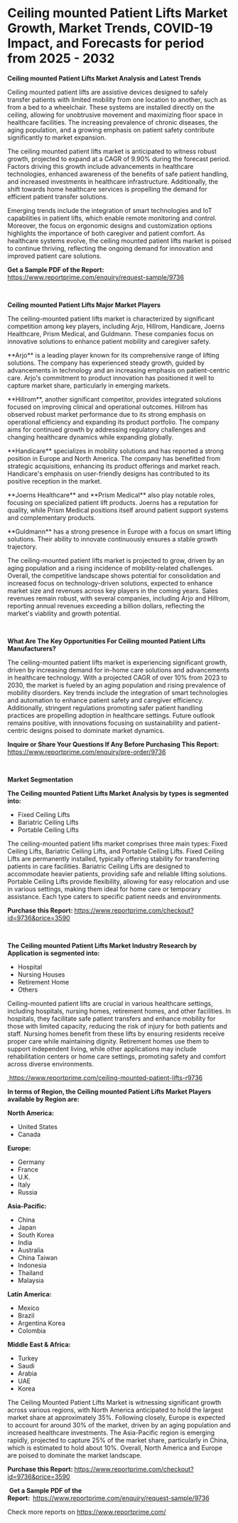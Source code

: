 <p><h1>Ceiling mounted Patient Lifts Market Growth, Market Trends, COVID-19 Impact, and Forecasts for period from 2025 - 2032</h1></p><p><strong>Ceiling mounted Patient Lifts Market Analysis and Latest Trends</strong></p>
<p><p>Ceiling mounted patient lifts are assistive devices designed to safely transfer patients with limited mobility from one location to another, such as from a bed to a wheelchair. These systems are installed directly on the ceiling, allowing for unobtrusive movement and maximizing floor space in healthcare facilities. The increasing prevalence of chronic diseases, the aging population, and a growing emphasis on patient safety contribute significantly to market expansion.</p><p>The ceiling mounted patient lifts market is anticipated to witness robust growth, projected to expand at a CAGR of 9.90% during the forecast period. Factors driving this growth include advancements in healthcare technologies, enhanced awareness of the benefits of safe patient handling, and increased investments in healthcare infrastructure. Additionally, the shift towards home healthcare services is propelling the demand for efficient patient transfer solutions. </p><p>Emerging trends include the integration of smart technologies and IoT capabilities in patient lifts, which enable remote monitoring and control. Moreover, the focus on ergonomic designs and customization options highlights the importance of both caregiver and patient comfort. As healthcare systems evolve, the ceiling mounted patient lifts market is poised to continue thriving, reflecting the ongoing demand for innovation and improved patient care solutions.</p></p>
<p><strong>Get a Sample PDF of the Report:&nbsp;</strong> <a href="https://www.reportprime.com/enquiry/request-sample/9736?utm_campaign=2330&utm_medium=2&utm_source=Github&utm_content=ia&utm_term=28022025&utm_id=ceiling-mounted-patient-lifts">https://www.reportprime.com/enquiry/request-sample/9736</a></p>
<p>&nbsp;</p>
<p><strong>Ceiling mounted Patient Lifts Major Market Players</strong></p>
<p><p>The ceiling-mounted patient lifts market is characterized by significant competition among key players, including Arjo, Hillrom, Handicare, Joerns Healthcare, Prism Medical, and Guldmann. These companies focus on innovative solutions to enhance patient mobility and caregiver safety.</p><p>**Arjo** is a leading player known for its comprehensive range of lifting solutions. The company has experienced steady growth, guided by advancements in technology and an increasing emphasis on patient-centric care. Arjo's commitment to product innovation has positioned it well to capture market share, particularly in emerging markets.</p><p>**Hillrom**, another significant competitor, provides integrated solutions focused on improving clinical and operational outcomes. Hillrom has observed robust market performance due to its strong emphasis on operational efficiency and expanding its product portfolio. The company aims for continued growth by addressing regulatory challenges and changing healthcare dynamics while expanding globally.</p><p>**Handicare** specializes in mobility solutions and has reported a strong position in Europe and North America. The company has benefitted from strategic acquisitions, enhancing its product offerings and market reach. Handicare's emphasis on user-friendly designs has contributed to its positive reception in the market.</p><p>**Joerns Healthcare** and **Prism Medical** also play notable roles, focusing on specialized patient lift products. Joerns has a reputation for quality, while Prism Medical positions itself around patient support systems and complementary products.</p><p>**Guldmann** has a strong presence in Europe with a focus on smart lifting solutions. Their ability to innovate continuously ensures a stable growth trajectory.</p><p>The ceiling-mounted patient lifts market is projected to grow, driven by an aging population and a rising incidence of mobility-related challenges. Overall, the competitive landscape shows potential for consolidation and increased focus on technology-driven solutions, expected to enhance market size and revenues across key players in the coming years. Sales revenues remain robust, with several companies, including Arjo and Hillrom, reporting annual revenues exceeding a billion dollars, reflecting the market's viability and growth potential.</p></p>
<p>&nbsp;</p>
<p><strong>What Are The Key Opportunities For Ceiling mounted Patient Lifts Manufacturers?</strong></p>
<p><p>The ceiling-mounted patient lifts market is experiencing significant growth, driven by increasing demand for in-home care solutions and advancements in healthcare technology. With a projected CAGR of over 10% from 2023 to 2030, the market is fueled by an aging population and rising prevalence of mobility disorders. Key trends include the integration of smart technologies and automation to enhance patient safety and caregiver efficiency. Additionally, stringent regulations promoting safer patient handling practices are propelling adoption in healthcare settings. Future outlook remains positive, with innovations focusing on sustainability and patient-centric designs poised to dominate market dynamics.</p></p>
<p><strong>Inquire or Share Your Questions If Any Before Purchasing This Report:</strong> <a href="https://www.reportprime.com/enquiry/pre-order/9736?utm_campaign=2330&utm_medium=2&utm_source=Github&utm_content=ia&utm_term=28022025&utm_id=ceiling-mounted-patient-lifts">https://www.reportprime.com/enquiry/pre-order/9736</a></p>
<p>&nbsp;</p>
<p><strong>Market Segmentation</strong></p>
<p><strong>The Ceiling mounted Patient Lifts Market Analysis by types is segmented into:</strong></p>
<p><ul><li>Fixed Ceiling Lifts</li><li>Bariatric Ceiling Lifts</li><li>Portable Ceiling Lifts</li></ul></p>
<p><p>The ceiling-mounted patient lifts market comprises three main types: Fixed Ceiling Lifts, Bariatric Ceiling Lifts, and Portable Ceiling Lifts. Fixed Ceiling Lifts are permanently installed, typically offering stability for transferring patients in care facilities. Bariatric Ceiling Lifts are designed to accommodate heavier patients, providing safe and reliable lifting solutions. Portable Ceiling Lifts provide flexibility, allowing for easy relocation and use in various settings, making them ideal for home care or temporary assistance. Each type caters to specific patient needs and environments.</p></p>
<p><strong>Purchase this Report:&nbsp;</strong><a href="https://www.reportprime.com/checkout?id=9736&price=3590&utm_campaign=2330&utm_medium=2&utm_source=Github&utm_content=ia&utm_term=28022025&utm_id=ceiling-mounted-patient-lifts">https://www.reportprime.com/checkout?id=9736&price=3590</a></p>
<p>&nbsp;</p>
<p><strong>The Ceiling mounted Patient Lifts Market Industry Research by Application is segmented into:</strong></p>
<p><ul><li>Hospital</li><li>Nursing Houses</li><li>Retirement Home</li><li>Others</li></ul></p>
<p><p>Ceiling-mounted patient lifts are crucial in various healthcare settings, including hospitals, nursing homes, retirement homes, and other facilities. In hospitals, they facilitate safe patient transfers and enhance mobility for those with limited capacity, reducing the risk of injury for both patients and staff. Nursing homes benefit from these lifts by ensuring residents receive proper care while maintaining dignity. Retirement homes use them to support independent living, while other applications may include rehabilitation centers or home care settings, promoting safety and comfort across diverse environments.</p></p>
<p><a href="https://www.reportprime.com/ceiling-mounted-patient-lifts-r9736?utm_campaign=2330&utm_medium=2&utm_source=Github&utm_content=ia&utm_term=28022025&utm_id=ceiling-mounted-patient-lifts">&nbsp;https://www.reportprime.com/ceiling-mounted-patient-lifts-r9736</a></p>
<p><strong>In terms of Region, the Ceiling mounted Patient Lifts Market Players available by Region are:</strong></p>
<p>
    <p> <strong> North America: </strong>
        <ul>
            <li>United States</li>
            <li>Canada</li>
        </ul>
        </p> 
    <p> <strong> Europe: </strong>
        <ul>
            <li>Germany</li>
            <li>France</li>
            <li>U.K.</li>
            <li>Italy</li>
            <li>Russia</li>
        </ul>
        </p> 
    <p> <strong> Asia-Pacific: </strong>
        <ul>
            <li>China</li>
            <li>Japan</li>
            <li>South Korea</li>
            <li>India</li>
            <li>Australia</li>
            <li>China Taiwan</li>
            <li>Indonesia</li>
            <li>Thailand</li>
            <li>Malaysia</li>
        </ul>
        </p> 
    <p> <strong> Latin America: </strong>
        <ul>
            <li>Mexico</li>
            <li>Brazil</li>
            <li>Argentina Korea</li>
            <li>Colombia</li>
        </ul>
        </p> 
    <p> <strong> Middle East & Africa: </strong>
        <ul>
            <li>Turkey</li>
            <li>Saudi</li>
            <li>Arabia</li>
            <li>UAE</li>
            <li>Korea</li>
        </ul>
    </p>
    </p>
<p><p>The Ceiling Mounted Patient Lifts Market is witnessing significant growth across various regions, with North America anticipated to hold the largest market share at approximately 35%. Following closely, Europe is expected to account for around 30% of the market, driven by an aging population and increased healthcare investments. The Asia-Pacific region is emerging rapidly, projected to capture 25% of the market share, particularly in China, which is estimated to hold about 10%. Overall, North America and Europe are poised to dominate the market landscape.</p></p>
<p><strong>Purchase this Report: </strong><a href="https://www.reportprime.com/checkout?id=9736&price=3590&utm_campaign=2330&utm_medium=2&utm_source=Github&utm_content=ia&utm_term=28022025&utm_id=ceiling-mounted-patient-lifts">https://www.reportprime.com/checkout?id=9736&price=3590</a></p>
<p>&nbsp;<strong>Get a Sample PDF of the Report:&nbsp;&nbsp;</strong><a href="https://www.reportprime.com/enquiry/request-sample/9736?utm_campaign=2330&utm_medium=2&utm_source=Github&utm_content=ia&utm_term=28022025&utm_id=ceiling-mounted-patient-lifts">https://www.reportprime.com/enquiry/request-sample/9736</a></p>
<p><strong></strong></p>
<p>Check more reports on <a href="https://www.reportprime.com/?utm_campaign=2330&utm_medium=2&utm_source=Github&utm_content=ia&utm_term=28022025&utm_id=ceiling-mounted-patient-lifts">https://www.reportprime.com/</a></p>